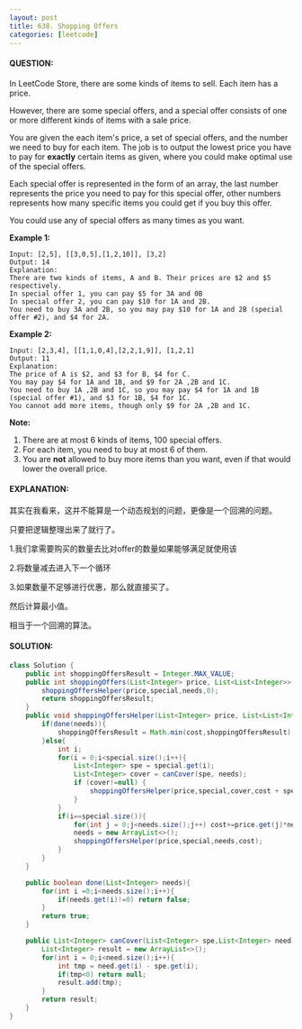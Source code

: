 ```yaml
---
layout: post
title: 638. Shopping Offers
categories: [leetcode]
---
```


#### QUESTION:

In LeetCode Store, there are some kinds of items to sell. Each item has a price.

However, there are some special offers, and a special offer consists of one or more different kinds of items with a sale price.

You are given the each item's price, a set of special offers, and the number we need to buy for each item. The job is to output the lowest price you have to pay for **exactly** certain items as given, where you could make optimal use of the special offers.

Each special offer is represented in the form of an array, the last number represents the price you need to pay for this special offer, other numbers represents how many specific items you could get if you buy this offer.

You could use any of special offers as many times as you want.

**Example 1:**

```
Input: [2,5], [[3,0,5],[1,2,10]], [3,2]
Output: 14
Explanation: 
There are two kinds of items, A and B. Their prices are $2 and $5 respectively. 
In special offer 1, you can pay $5 for 3A and 0B
In special offer 2, you can pay $10 for 1A and 2B. 
You need to buy 3A and 2B, so you may pay $10 for 1A and 2B (special offer #2), and $4 for 2A.
```

**Example 2:**

```
Input: [2,3,4], [[1,1,0,4],[2,2,1,9]], [1,2,1]
Output: 11
Explanation: 
The price of A is $2, and $3 for B, $4 for C. 
You may pay $4 for 1A and 1B, and $9 for 2A ,2B and 1C. 
You need to buy 1A ,2B and 1C, so you may pay $4 for 1A and 1B (special offer #1), and $3 for 1B, $4 for 1C. 
You cannot add more items, though only $9 for 2A ,2B and 1C.
```

**Note:**

1. There are at most 6 kinds of items, 100 special offers.
2. For each item, you need to buy at most 6 of them.
3. You are **not** allowed to buy more items than you want, even if that would lower the overall price.

#### EXPLANATION:

其实在我看来，这并不能算是一个动态规划的问题，更像是一个回溯的问题。

只要把逻辑整理出来了就行了。

1.我们拿需要购买的数量去比对offer的数量如果能够满足就使用该

2.将数量减去进入下一个循环

3.如果数量不足够进行优惠，那么就直接买了。

然后计算最小值。

相当于一个回溯的算法。

#### SOLUTION:

```JAVA
class Solution {
    public int shoppingOffersResult = Integer.MAX_VALUE;
    public int shoppingOffers(List<Integer> price, List<List<Integer>> special, List<Integer> needs) {
        shoppingOffersHelper(price,special,needs,0);
        return shoppingOffersResult;
    }
    public void shoppingOffersHelper(List<Integer> price, List<List<Integer>> special, List<Integer> needs,int cost) {
        if(done(needs)){
            shoppingOffersResult = Math.min(cost,shoppingOffersResult);
        }else{
            int i;
            for(i = 0;i<special.size();i++){
                List<Integer> spe = special.get(i);
                List<Integer> cover = canCover(spe, needs);
                if (cover!=null) {
                    shoppingOffersHelper(price,special,cover,cost + spe.get(spe.size() - 1));
                }
            }
            if(i==special.size()){
                for(int j = 0;j<needs.size();j++) cost+=price.get(j)*needs.get(j);
                needs = new ArrayList<>();
                shoppingOffersHelper(price,special,needs,cost);
            }
        }
    }

    public boolean done(List<Integer> needs){
        for(int i =0;i<needs.size();i++){
            if(needs.get(i)!=0) return false;
        }
        return true;
    }

    public List<Integer> canCover(List<Integer> spe,List<Integer> need){
        List<Integer> result = new ArrayList<>();
        for(int i = 0;i<need.size();i++){
            int tmp = need.get(i) - spe.get(i);
            if(tmp<0) return null;
            result.add(tmp);
        }
        return result;
    }
}
```

